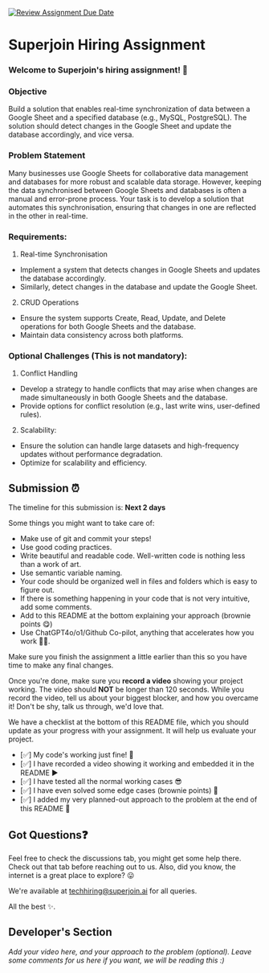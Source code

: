 [![Review Assignment Due Date](https://classroom.github.com/assets/deadline-readme-button-22041afd0340ce965d47ae6ef1cefeee28c7c493a6346c4f15d667ab976d596c.svg)](https://classroom.github.com/a/AHFn7Vbn)
# Superjoin Hiring Assignment

### Welcome to Superjoin's hiring assignment! 🚀

### Objective
Build a solution that enables real-time synchronization of data between a Google Sheet and a specified database (e.g., MySQL, PostgreSQL). The solution should detect changes in the Google Sheet and update the database accordingly, and vice versa.

### Problem Statement
Many businesses use Google Sheets for collaborative data management and databases for more robust and scalable data storage. However, keeping the data synchronised between Google Sheets and databases is often a manual and error-prone process. Your task is to develop a solution that automates this synchronisation, ensuring that changes in one are reflected in the other in real-time.

### Requirements:
1. Real-time Synchronisation
  - Implement a system that detects changes in Google Sheets and updates the database accordingly.
   - Similarly, detect changes in the database and update the Google Sheet.
  2.	CRUD Operations
   - Ensure the system supports Create, Read, Update, and Delete operations for both Google Sheets and the database.
   - Maintain data consistency across both platforms.
   
### Optional Challenges (This is not mandatory):
1. Conflict Handling
- Develop a strategy to handle conflicts that may arise when changes are made simultaneously in both Google Sheets and the database.
- Provide options for conflict resolution (e.g., last write wins, user-defined rules).
    
2. Scalability: 	
- Ensure the solution can handle large datasets and high-frequency updates without performance degradation.
- Optimize for scalability and efficiency.

## Submission ⏰
The timeline for this submission is: **Next 2 days**

Some things you might want to take care of:
- Make use of git and commit your steps!
- Use good coding practices.
- Write beautiful and readable code. Well-written code is nothing less than a work of art.
- Use semantic variable naming.
- Your code should be organized well in files and folders which is easy to figure out.
- If there is something happening in your code that is not very intuitive, add some comments.
- Add to this README at the bottom explaining your approach (brownie points 😋)
- Use ChatGPT4o/o1/Github Co-pilot, anything that accelerates how you work 💪🏽. 

Make sure you finish the assignment a little earlier than this so you have time to make any final changes.

Once you're done, make sure you **record a video** showing your project working. The video should **NOT** be longer than 120 seconds. While you record the video, tell us about your biggest blocker, and how you overcame it! Don't be shy, talk us through, we'd love that.

We have a checklist at the bottom of this README file, which you should update as your progress with your assignment. It will help us evaluate your project.

- [✅] My code's working just fine! 🥳
- [✅] I have recorded a video showing it working and embedded it in the README ▶️
- [✅] I have tested all the normal working cases 😎
- [✅] I have even solved some edge cases (brownie points) 💪
- [✅] I added my very planned-out approach to the problem at the end of this README 📜

## Got Questions❓
Feel free to check the discussions tab, you might get some help there. Check out that tab before reaching out to us. Also, did you know, the internet is a great place to explore? 😛

We're available at techhiring@superjoin.ai for all queries. 

All the best ✨.

## Developer's Section
*Add your video here, and your approach to the problem (optional). Leave some comments for us here if you want, we will be reading this :)*

